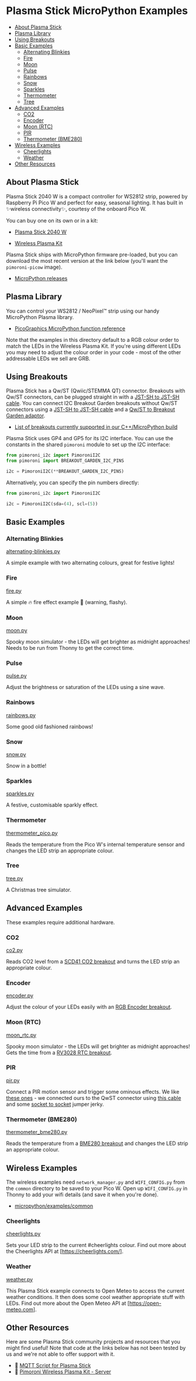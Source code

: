 
# Plasma Stick MicroPython Examples <!-- omit in toc -->

- [About Plasma Stick](#about-plasma-stick)
- [Plasma Library](#plasma-library)
- [Using Breakouts](#using-breakouts)
- [Basic Examples](#basic-examples)
  - [Alternating Blinkies](#alternating-blinkies)
  - [Fire](#fire)
  - [Moon](#moon)
  - [Pulse](#pulse)
  - [Rainbows](#rainbows)
  - [Snow](#snow)
  - [Sparkles](#sparkles)
  - [Thermometer](#thermometer)
  - [Tree](#tree)
- [Advanced Examples](#advanced-examples)
  - [CO2](#co2)
  - [Encoder](#encoder)
  - [Moon (RTC)](#moon-rtc)
  - [PIR](#pir)
  - [Thermometer (BME280)](#thermometer-bme280)
- [Wireless Examples](#wireless-examples)
  - [Cheerlights](#cheerlights)
  - [Weather](#weather)
- [Other Resources](#other-resources)

## About Plasma Stick

Plasma Stick 2040 W is a compact controller for WS2812 strip, powered by Raspberry Pi Pico W and perfect for easy, seasonal lighting. It has built in ✨wireless connectivity✨, courtesy of the onboard Pico W.

You can buy one on its own or in a kit:

- [Plasma Stick 2040 W](https://shop.pimoroni.com/products/plasma-stick-2040-w)

- [Wireless Plasma Kit](https://shop.pimoroni.com/products/wireless-plasma-kit)

Plasma Stick ships with MicroPython firmware pre-loaded, but you can download the most recent version at the link below (you'll want the  `pimoroni-picow` image).

- [MicroPython releases](https://github.com/pimoroni/pimoroni-pico/releases)

## Plasma Library

You can control your WS2812 / NeoPixel™ strip using our handy MicroPython Plasma library.

- [PicoGraphics MicroPython function reference](../../modules/plasma)

Note that the examples in this directory default to a RGB colour order to match the LEDs in the Wireless Plasma Kit. If you're using different LEDs you may need to adjust the colour order in your code - most of the other addressable LEDs we sell are GRB.

## Using Breakouts

Plasma Stick has a Qw/ST (Qwiic/STEMMA QT) connector. Breakouts with Qw/ST connectors, can be plugged straight in with a [JST-SH to JST-SH cable](https://shop.pimoroni.com/products/jst-sh-cable-qwiic-stemma-qt-compatible?variant=31910609813587). You can connect I2C Breakout Garden breakouts without Qw/ST connectors using a [JST-SH to JST-SH cable](https://shop.pimoroni.com/products/jst-sh-cable-qwiic-stemma-qt-compatible?variant=31910609813587) and a [Qw/ST to Breakout Garden adaptor](https://shop.pimoroni.com/products/stemma-qt-qwiic-to-breakout-garden-adapter).

- [List of breakouts currently supported in our C++/MicroPython build](https://github.com/pimoroni/pimoroni-pico#breakouts)

Plasma Stick uses GP4 and GP5 for its I2C interface. You can use the constants in the shared `pimoroni` module to set up the I2C interface:

```python
from pimoroni_i2c import PimoroniI2C
from pimoroni import BREAKOUT_GARDEN_I2C_PINS

i2c = PimoroniI2C(**BREAKOUT_GARDEN_I2C_PINS)
```

Alternatively, you can specify the pin numbers directly:

```python
from pimoroni_i2c import PimoroniI2C

i2c = PimoroniI2C(sda=(4), scl=(5))
```

## Basic Examples

### Alternating Blinkies

[alternating-blinkies.py](alternating-blinkies.py)

A simple example with two alternating colours, great for festive lights!

### Fire

[fire.py](fire.py)

A simple 🔥 fire effect example 🤘 (warning, flashy). 

### Moon

[moon.py](moon.py)

Spooky moon simulator - the LEDs will get brighter as midnight approaches!
Needs to be run from Thonny to get the correct time.

### Pulse

[pulse.py](pulse.py)

Adjust the brightness or saturation of the LEDs using a sine wave.

### Rainbows

[rainbows.py](rainbows.py)

Some good old fashioned rainbows!

### Snow

[snow.py](snow.py)

Snow in a bottle!

### Sparkles

[sparkles.py](sparkles.py)

A festive, customisable sparkly effect.

### Thermometer

[thermometer_pico.py](thermometer_pico.py)

Reads the temperature from the Pico W's internal temperature sensor and changes the LED strip an appropriate colour.

### Tree

[tree.py](tree.py)

A Christmas tree simulator.

## Advanced Examples

These examples require additional hardware.

### CO2

[co2.py](co2.py)

Reads CO2 level from a [SCD41 CO2 breakout](https://shop.pimoroni.com/products/scd41-co2-sensor-breakout) and turns the LED strip an appropriate colour.

### Encoder

[encoder.py](encoder.py)

Adjust the colour of your LEDs easily with an [RGB Encoder breakout](https://shop.pimoroni.com/products/rgb-encoder-breakout?variant=32236590399571).

### Moon (RTC)

[moon_rtc.py](moon_rtc.py)

Spooky moon simulator - the LEDs will get brighter as midnight approaches!
Gets the time from a [RV3028 RTC breakout](https://shop.pimoroni.com/products/rv3028-real-time-clock-rtc-breakout).

### PIR

[pir.py](pir.py)

Connect a PIR motion sensor and trigger some ominous effects. We like [these ones](https://shop.pimoroni.com/products/micro-pir-motion-sensor-2-pcs) - we connected ours to the QwST connector using [this cable](https://shop.pimoroni.com/products/jst-sh-cable-qwiic-stemma-qt-compatible?variant=31910609846355) and some [socket to socket](https://shop.pimoroni.com/products/jumper-jerky-junior?variant=1076482185) jumper jerky.

### Thermometer (BME280)

[thermometer_bme280.py](thermometer_bme280.py)

Reads the temperature from a [BME280 breakout](https://shop.pimoroni.com/products/bme280-breakout) and changes the LED strip an appropriate colour.

## Wireless Examples

The wireless examples need `network_manager.py` and `WIFI_CONFIG.py` from the `common` directory to be saved to your Pico W. Open up `WIFI_CONFIG.py` in Thonny to add your wifi details (and save it when you're done).

- [micropython/examples/common](../../examples/common)

### Cheerlights

[cheerlights.py](cheerlights.py)

Sets your LED strip to the current #cheerlights colour.
Find out more about the Cheerlights API at [https://cheerlights.com/].

### Weather

[weather.py](weather.py)

This Plasma Stick example connects to Open Meteo to access the current weather conditions.
It then does some cool weather appropriate stuff with LEDs.
Find out more about the Open Meteo API at [https://open-meteo.com].

## Other Resources

Here are some Plasma Stick community projects and resources that you might find useful! Note that code at the links below has not been tested by us and we're not able to offer support with it.

- :link: [MQTT Script for Plasma Stick](https://github.com/digitalurban/MQTT-Plasma-Stick-2040W)
- :link: [Pimoroni Wireless Plasma Kit - Server](https://github.com/brunon/Starlight)